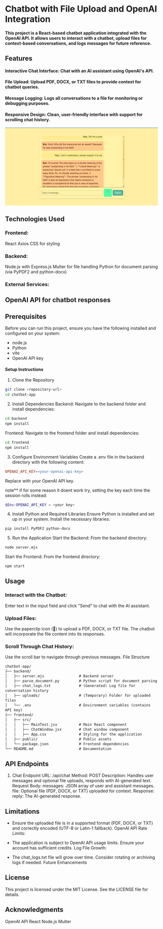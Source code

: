 



# Chatbot with File Upload and OpenAI Integration
#### This project is a React-based chatbot application integrated with the OpenAI API. It allows users to interact with a chatbot, upload files for context-based conversations, and logs messages for future reference.

## Features
#### Interactive Chat Interface: Chat with an AI assistant using OpenAI's API.
#### File Upload: Upload PDF, DOCX, or TXT files to provide context for chatbot queries.
#### Message Logging: Logs all conversations to a file for monitoring or debugging purposes.
#### Responsive Design: Clean, user-friendly interface with support for scrolling chat history.

![alt text](image.png)

## Technologies Used
### Frontend:

React
Axios
CSS for styling
### Backend:

Node.js with Express.js
Multer for file handling
Python for document parsing (via PyPDF2 and python-docx)

### External Services:

## OpenAI API for chatbot responses

## Prerequisites
Before you can run this project, ensure you have the following installed and configured on your system:
+ node.js
+ Python
+ vite
+ OpenAI API key 



#### Setup Instructions
1. Clone the Repository
```bash
git clone <repository-url>
cd chatbot-app
```

2. Install Dependencies
Backend:
Navigate to the backend folder and install dependencies:

```bash
cd backend
npm install
```
Frontend:
Navigate to the frontend folder and install dependencies:

```bash
cd frontend
npm install
```

3. Configure Environment Variables
Create a .env file in the backend directory with the following content:

```makefile
OPENAI_API_KEY=<your-openai-api-key>
```
Replace <your-openai-api-key> with your OpenAI API key.


note\*\* if for some reason it doent work try, setting the key each time the session rolls instead:

```powershell
$Env:OPENAI_API_KEY = <your key>
```

4. Install Python and Required Libraries
Ensure Python is installed and set up in your system. Install the necessary libraries:

```bash
pip install PyPDF2 python-docx
```
5. Run the Application
Start the Backend:
From the backend directory:

```bash
node server.mjs
```

Start the Frontend:
From the frontend directory:

```bash
npm start
```

## Usage
### Interact with the Chatbot:

Enter text in the input field and click "Send" to chat with the AI assistant.
### Upload Files:

Use the paperclip icon (📎) to upload a PDF, DOCX, or TXT file. The chatbot will incorporate the file content into its responses.

### Scroll Through Chat History:

Use the scroll bar to navigate through previous messages.
File Structure
```plaintext
chatbot-app/
├── backend/
│   ├── server.mjs                # Backend server
│   ├── parse_document.py         # Python script for document parsing
│   ├── chat_logs.txt             # (Generated) Log file for conversation history
│   ├── uploads/                  # (Temporary) Folder for uploaded files
│   └── .env                      # Environment variables (contains API key)
├── frontend/
│   ├── src/
│   │   ├── MainTest.jsx          # Main React component
│   │   ├── ChatWindow.jsx        # Chat window component
│   │   ├── App.css               # Styling for the application
│   ├── public/                   # Public assets
│   └── package.json              # Frontend dependencies
└── README.md                     # Documentation
```

## API Endpoints
1. Chat Endpoint
URL: /api/chat
Method: POST
Description: Handles user messages and optional file uploads, responds with AI-generated text.
Request Body:
messages: JSON array of user and assistant messages.
file: Optional file (PDF, DOCX, or TXT) uploaded for context.
Response:
reply: The AI-generated response.


## Limitations


+ Ensure the uploaded file is in a supported format (PDF, DOCX, or TXT) and correctly encoded (UTF-8 or Latin-1 fallback).
OpenAI API Rate Limits:

+ The application is subject to OpenAI API usage limits. Ensure your account has sufficient credits.
Log File Growth:

+ The chat_logs.txt file will grow over time. Consider rotating or archiving logs if needed.
Future Enhancements


## License
This project is licensed under the MIT License. See the LICENSE file for details.

## Acknowledgments
OpenAI API
React
Node.js
Multer